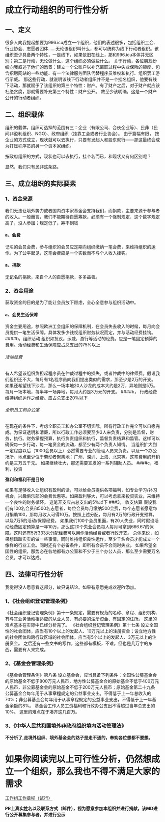 # 成立行动组织的可行性分析
## 一、定义
很多人向我提起想要为996.icu成立一个组织，他们的表述很多，包括组织工会、行业协会、志愿者团体……无论该组织叫什么，都可以统称为线下行动者组织。该组织至少具备两个特性，一是线下，如果依旧在线上，那和996.icu本体并无区别；第二是行动，无论做什么，这个组织必须做些什么。
关于行动，各位朋友纷纷向我叙述了他们的愿景：建立一个公账户以补充离职过程中失业保险的额度、包含招聘网站的一些功能、有一个法律服务团队代替程序员维权和执行、组织罢工游行示威。
那这些行动，就说明该线下行动者组织并不是一个挂名组织，他要有线下活动，那就赋予了该组织的第三个特性：财产。有了财产之后，对于财产就应该杜绝贪腐，那就需要补充第三个特性：财产公开。
故至少该明确，这是一个财产公开的行动者组织。
## 二、组织载体
组织的载体，组织可选择的范围有三：企业（有限公司、合伙企业等）、民非（民间非盈利组织、NGO）、政府组织（挂靠工会或者行业协会）。
由于篇幅有限，
按企业的方式成立，现状就可以去执行，只要有发起人和股东就行——那这最终会成为打压程序员的另一个资本家组织。

按政府组织的方式，现状也可以去执行，挂个名而已，和现状又有何区别呢？

显然，我们只有民非这条路。
## 三、成立组织的实际要素

### 1、资金来源
我们无法让境外势力或者国内资本家基金会支持我们，而捐款，主要来源于参与者的收入。一般而言，我们不能期待自愿筹款，必须有一个强制规定，这个数字规定高了，没人参加；规定低了，筹不到钱
#### a、会费
记名的会员会费，参与组织的会员应定期向组织缴纳一笔会费，来维持组织的运作。为了公平起见，这笔会费应是一个实数而不与个人收入挂钩。
#### a、捐款
无记名的捐款，来自个人的自愿捐款，多多益善。

### 2、资金用途
获取资金的目的是为了能让会员放下顾虑，全心全意参与组织活动中。
#### a、会员生活保障
资金主要用途，参照欧洲工会组织的保障机制，在会员失去收入的时候，每月向会员提供一笔生活保障。具体发多少钱视组织财务状况而定，并与活动经费挂钩。
####b，组织活动
组织如抗议，示威，游行等活动的经费。应是一笔固定预算的费用。活动经费和生活保障应占总支出的75%以上
###### 活动经费
有人希望该组织负担起程序员在仲裁过程中的损失，或者仲裁中的律师费。假设我们组织还不大，每月有1名程序员向我们提出类似的需求，那至少是2万的开支。
如果还希望线下沙龙，那么一场本地20人沙龙的成本大约是2万，异地则是5万。每月一场本地，每半年一场异地，每月大约是3万元的开支。
####b， 行政经费
维持组织运作之经费。应占总支出20%以下
###### 全职员工和办公室
在现在的条件下，考虑全职员工和办公室不切实际，所有行政工作完全可以自愿完成。为保证透明和清廉，所以行政工作必须要至少3人来负责，分别是监督，财务，执行。财务掌握预算，执行负责组织和执行，监督负责结算和监管。这样可以确保每一步行动，每一笔资金的流动，都至少有两个负责人知情。
当组织扩大到一定程度以后（1000会员以上）必然需要专业的管理人员来负责。以及一个办公场所，地点至少位于劳动者聚集地：广州、深圳、上海、北京等。这笔费用的开销约是三万五千元。
如果继续壮大，那还需要宣发的一系列辅助人员。
####c，福利，投资

__盈利和福利不是目的__

如果有足够收入让组织有盈利的话，可以给会员提供各项福利，如专业学习/补习机会，兴趣俱乐部的会费优惠等。如果盈利够大，可以考虑拿来投资实业，来维持一个良性的财务循环。
这笔开支应占总支出的5%以下
###3， 收支估算
假设我们有100名会员和500名志愿者，每位会员每月缴纳500会费，每个志愿者愿意每月捐助100，那每月收入可得10万。按照上述分配，每月有2万的行政开支预算，以及7万5的活动/保障经费。
如果我们100个会员里面，有20人失业，同时假设活动经费固定预算是一年10万，那么这20个失业会员每人每月可拿到666.67的保障。这时还有5万333未分配经费可以用作活动经费或者行政开支。
总体来说，如果想踏踏实实的做一些事情，同时维持组织良性运作，至少千名会员才能成立一个像样的行业工会。同时还有个必备条件，即所有会员不会同时失业。
如果希望全国性的组织，那势必在各地都有办公室和不少于三个办公人员，那么至少需要万名会员，才可以达成。

## 四、法律可行性分析
我觉得没人愿意看这部分，故只说结论。如果有意愿完成欢迎Pr添加。
### 1、《社会组织登记管理条例》
《社会组织登记管理条例》第十一条规定，需要有规范的名称、章程、组织机构、有与其业务活动相适应的从业人员、有必要的注册资金、有固定的住所。
这里的难点基本在实际中已经分析完了。
《社会组织登记管理条例》第十七条 设立全国性的社会团体，应当有10个以上的发起人、10万元以上的注册资金；设立地方性的社会团体和跨行政区域的社会团体，应当有5个以上的发起人、3万元以上的注册资金。
之后还有一些文书的写作，这些都有模板，不难，但也是几万字的东西，需要有人来完成。
### 2、《基金会管理条例》
《基金会管理条例》第八条 设立基金会，应当具备下列条件：全国性公募基金会的原始基金不低于800万元人民币，地方性公募基金会的原始基金不低于400万元人民币，非公募基金会的原始基金不低于200万元人民币；原始基金第二十九条 公募基金会每年用于从事章程规定的公益事业支出，不得低于上一年总收入的70%；非公募基金会每年用于从事章程规定的公益事业支出，不得低于上一年基金余额的8%。
基金会工作人员工资福利和行政办公支出不得超过当年总支出的10%。
这里的难点在于凑齐这几百万。
### 3、《中华人民共和国境外非政府组织境内活动管理法》
**不分析了,走境外组织、境外基金会的路子是走不通的，奉劝各位想都不要想。**

# 如果你阅读完以上可行性分析，仍然想成立一个组织，那么我也不得不满足大家的需求
[工作组工作章程（试行）](Organization-charter.md)

**PR上真实姓名以及联系方式（邮件），视为愿意参加本组织并进行捐献，该MD进行公开募集参与者，并进行公示**
